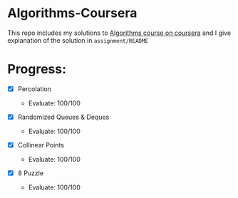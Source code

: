# Algorithms-Coursera
This repo includes my solutions to [Algorithms course on coursera](https://www.coursera.org/learn/introduction-to-algorithms)
and I give explanation of the solution in `assignment/README`

# Progress:
- [x] Percolation 
  - Evaluate: 100/100
  
- [x] Randomized Queues & Deques
  - Evaluate: 100/100
  
- [x] Collinear Points
  - Evaluate: 100/100

- [x] 8 Puzzle
  - Evaluate: 100/100

